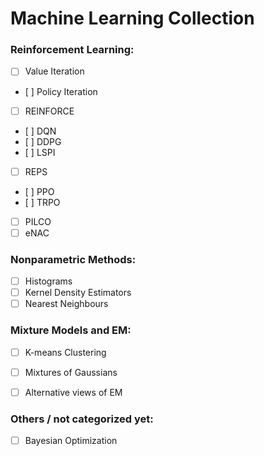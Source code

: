 # Machine Learning Collection

### Reinforcement Learning:
- [ ] Value Iteration
- [ ] Policy Iteration
- [ ] REINFORCE
- [ ] DQN
- [ ] DDPG
- [ ] LSPI
- [ ] REPS
- [ ] PPO
- [ ] TRPO
- [ ] PILCO
- [ ] eNAC

### Nonparametric Methods:
- [ ] Histograms
- [ ] Kernel Density Estimators
- [ ] Nearest Neighbours

### Mixture Models and EM:
- [ ] K-means Clustering
- [ ] Mixtures of Gaussians
- [ ] Alternative views of EM


### Others / not categorized yet:
- [ ] Bayesian Optimization
